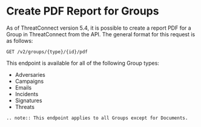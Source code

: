 # Create PDF Report for Groups

As of ThreatConnect version 5.4, it is possible to create a report PDF for a Group in ThreatConnect from the API. The general format for this request is as follows:

```
GET /v2/groups/{type}/{id}/pdf
```

This endpoint is available for all of the following Group types:

- Adversaries
- Campaigns
- Emails
- Incidents
- Signatures
- Threats

```eval_rst
.. note:: This endpoint applies to all Groups except for Documents.
```
